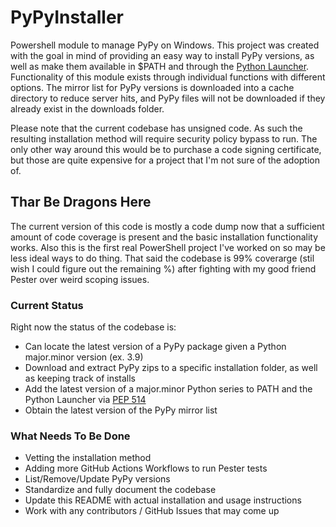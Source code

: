 # PyPyInstaller

Powershell module to manage PyPy on Windows. This project was created with the goal in mind of providing an easy way to install PyPy versions, as well as make them available in $PATH and through the [Python Launcher](https://docs.python.org/3/using/windows.html#python-launcher-for-windows). Functionality of this module exists through individual functions with different options. The mirror list for PyPy versions is downloaded into a cache directory to reduce server hits, and PyPy files will not be downloaded if they already exist in the downloads folder.

Please note that the current codebase has unsigned code. As such the resulting installation method will require security policy bypass to run. The only other way around this would be to purchase a code signing certificate, but those are quite expensive for a project that I'm not sure of the adoption of.

## Thar Be Dragons Here

The current version of this code is mostly a code dump now that a sufficient amount of code coverage is present and the basic installation functionality works. Also this is the first real PowerShell project I've worked on so may be less ideal ways to do thing. That said the codebase is 99% coverarge (stil wish I could figure out the remaining %) after fighting with my good friend Pester over weird scoping issues.

### Current Status

Right now the status of the codebase is:

- Can locate the latest version of a PyPy package given a Python major.minor version (ex. 3.9)
- Download and extract PyPy zips to a specific installation folder, as well as keeping track of installs
- Add the latest version of a major.minor Python series to PATH and the Python Launcher via [PEP 514](https://peps.python.org/pep-0514/)
- Obtain the latest version of the PyPy mirror list

### What Needs To Be Done

- Vetting the installation method
- Adding more GitHub Actions Workflows to run Pester tests
- List/Remove/Update PyPy versions
- Standardize and fully document the codebase
- Update this README with actual installation and usage instructions
- Work with any contributors / GitHub Issues that may come up